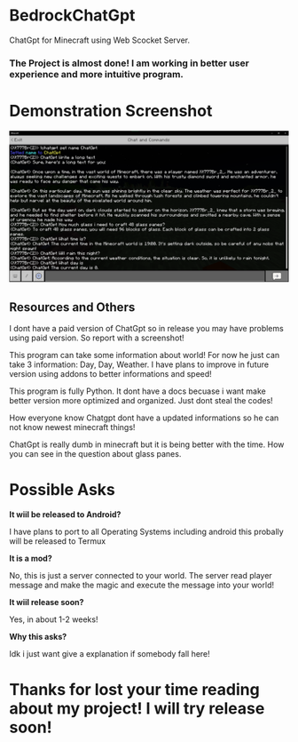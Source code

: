# BedrockChatGpt
ChatGpt for Minecraft using Web Scocket Server.

### The Project is almost done! I am working in better user experience and more intuitive program.

# Demonstration Screenshot

![App Screenshot](demo.png)

## Resources and Others

I dont have a paid version of ChatGpt so in release you may have problems using paid version. So report with a screenshot!

This program can take some information about world! For now he just can take 3 information: Day, Day, Weather. I have plans to improve in future version using addons to better informations and speed!

This program is fully Python. It dont have a docs becuase i want make better version more optimized and organized. Just dont steal the codes!

How everyone know Chatgpt dont have a updated informations so he can not know newest minecraft things!

ChatGpt is really dumb in minecraft but it is being better with the time. How you can see in the question about glass panes.

# Possible Asks

**It wiil be released to Android?**

I have plans to port to all Operating Systems including android this probally will be released to Termux

**It is a mod?**

No, this is just a server connected to your world. The server read player message and make the magic and execute the message into your world!

**It wiil release soon?**

Yes, in about 1-2 weeks!


**Why this asks?**

Idk i just want give a explanation if somebody fall here!

#  Thanks for lost your time reading about my project! I will try release soon!

